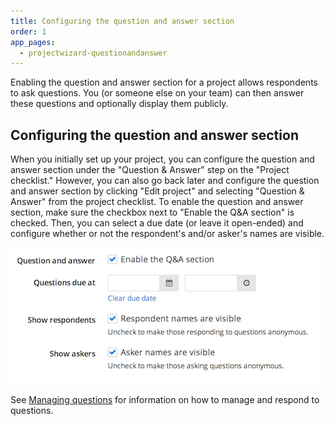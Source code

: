 ```yaml
---
title: Configuring the question and answer section
order: 1
app_pages:
  - projectwizard-questionandanswer
---
```


Enabling the question and answer section for a project allows respondents to ask questions. You (or someone else on your team) can then answer these questions and optionally display them publicly.

## Configuring the question and answer section

When you initially set up your project, you can configure the question and answer section under the "Question & Answer" step on the "Project checklist." However, you can also go back later and configure the question and answer section by clicking "Edit project" and selecting "Question & Answer" from the project checklist. To enable the question and answer section, make sure the checkbox next to "Enable the Q&A section" is checked. Then, you can select a due date (or leave it open-ended) and configure whether or not the respondent's and/or asker's names are visible.

![q&a](../images/screenshot_qa.png)

See [Managing questions](managing_questions.html) for information on how to manage and respond to questions.